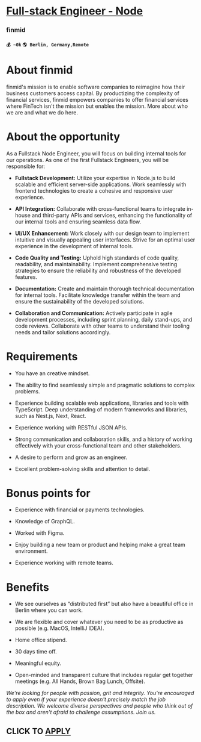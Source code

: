 # [Full-stack Engineer - Node](https://www.remotewlb.com/apply/full-stack-engineer-node-61457)  
### finmid  
#### `💰 ~0k` `🌎 Berlin, Germany,Remote`  

# **About finmid**

finmid's mission is to enable software companies to reimagine how their business customers access capital. By productizing the complexity of financial services, finmid empowers companies to offer financial services where FinTech isn't the mission but enables the mission. More about who we are and what we do here.

#  **About the opportunity**

As a Fullstack Node Engineer, you will focus on building internal tools for our operations. As one of the first Fullstack Engineers, you will be responsible for:

  *  **Fullstack Development:** Utilize your expertise in Node.js to build scalable and efficient server-side applications. Work seamlessly with frontend technologies to create a cohesive and responsive user experience.

  *  **API Integration:** Collaborate with cross-functional teams to integrate in-house and third-party APIs and services, enhancing the functionality of our internal tools and ensuring seamless data flow.

  *  **UI/UX Enhancement:** Work closely with our design team to implement intuitive and visually appealing user interfaces. Strive for an optimal user experience in the development of internal tools.

  *  **Code Quality and Testing:** Uphold high standards of code quality, readability, and maintainability. Implement comprehensive testing strategies to ensure the reliability and robustness of the developed features.

  *  **Documentation:** Create and maintain thorough technical documentation for internal tools. Facilitate knowledge transfer within the team and ensure the sustainability of the developed solutions.

  *  **Collaboration and Communication:** Actively participate in agile development processes, including sprint planning, daily stand-ups, and code reviews. Collaborate with other teams to understand their tooling needs and tailor solutions accordingly.

#  **Requirements**

  * You have an creative mindset.

  * The ability to find seamlessly simple and pragmatic solutions to complex problems.

  * Experience building scalable web applications, libraries and tools with TypeScript. Deep understanding of modern frameworks and libraries, such as Nest.js, Next, React.

  * Experience working with RESTful JSON APIs.

  * Strong communication and collaboration skills, and a history of working effectively with your cross-functional team and other stakeholders.

  * A desire to perform and grow as an engineer.

  * Excellent problem-solving skills and attention to detail.

#  **Bonus points for**

  * Experience with financial or payments technologies.

  * Knowledge of GraphQL.

  * Worked with Figma.

  * Enjoy building a new team or product and helping make a great team environment.

  * Experience working with remote teams.

#  **Benefits**

  * We see ourselves as “distributed first” but also have a beautiful office in Berlin where you can work.

  * We are flexible and cover whatever you need to be as productive as possible (e.g. MacOS, IntelliJ IDEA).

  * Home office stipend.

  * 30 days time off.

  * Meaningful equity.

  * Open-minded and transparent culture that includes regular get together meetings (e.g. All Hands, Brown Bag Lunch, Offsite).

 _We're looking for people with passion, grit and integrity. You're encouraged to apply even if your experience doesn't precisely match the job description. We welcome diverse perspectives and people who think out of the box and aren't afraid to challenge assumptions. Join us._

  
## CLICK TO [APPLY](https://www.remotewlb.com/apply/full-stack-engineer-node-61457)

